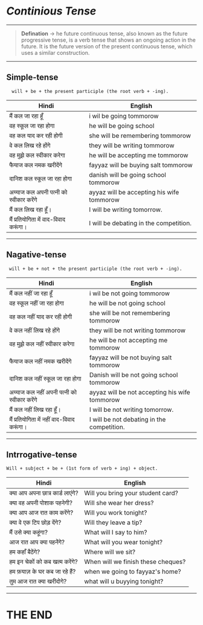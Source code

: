# _Continious Tense_
---
> **Defination** -> he future continuous tense, also known as the future progressive tense, is a verb tense that shows an ongoing action in the future. It is the future version of the present continuous tense, which uses a similar construction. 
---
## **Simple-tense**
```base 
  will + be + the present participle (the root verb + -ing).
```
| Hindi | English |
|---|----|
|मैं कल जा रहा हूँ|i wil be going tommorow |
|वह स्कूल जा रहा होगा| he will be going school|
|वह कल याद कर रही होगी| she will be remembering tommorow|
|वे कल लिख रहे होंगे|they will be writing tommorow|
|वह मुझे कल स्वीकार करेगा|he will be accepting me tommorow|
|फैयाज कल नमक खरीदेंगे|fayyaz will be buying salt tommorow|
|दानिश कल स्कूल जा रहा होगा|danish will be going school tommorow |
|अय्याज कल अपनी पत्नी को स्वीकार करेंगे|ayyaz will be accepting his wife tommorow|
|मैं कल लिख रहा हूँ।|I will be writing tomorrow.|
|मैं प्रतियोगिता में वाद-विवाद करूंगा।|I will be debating in the competition.|
---
## **Nagative-tense**
```base
 will + be + not + the present participle (the root verb + -ing).
 ```
| Hindi | English |
|---|----|
|मैं कल नहीं जा रहा हूँ|i wil be not going tommorow |
|वह स्कूल नहीं जा रहा होगा|he will be not going school|
|वह कल नहीं याद कर रही होगी|she will be not remembering tommorow|
|वे कल नहीं लिख रहे होंगे|they will be not writing tommorow|
|वह मुझे कल नहीं स्वीकार करेगा|he will be not accepting me tommorow|
|फैयाज कल नहीं नमक खरीदेंगे|fayyaz will be not buying salt tommorow|
|दानिश कल नहीं स्कूल जा रहा होगा|Danish will be not going school tommorow |
|अय्याज कल नहीं अपनी पत्नी को स्वीकार करेंगे|ayyaz will be not accepting his wife tommorow|
|मैं कल नहीं लिख रहा हूँ।|I will be not writing tomorrow.|
|मैं प्रतियोगिता में नहीं वाद-विवाद करूंगा।| I will be not debating in the competition.|
---
## **Intrrogative-tense**
```base
Will + subject + be + (1st form of verb + ing) + object. 
 ```
| Hindi | English |
|---|----|
|क्या आप अपना छात्र कार्ड लाएंगे?|Will you bring your student card?|
|क्या वह अपनी पोशाक पहनेगी?|Will she wear her dress?|
|क्या आप आज रात काम करेंगे?|Will you work tonight?|
|क्या वे एक टिप छोड़ देंगे?|Will they leave a tip?|
|मैं उसे क्या कहूंगा?|What will I say to him?|
|आज रात आप क्या पहनेंगे?|What will you wear tonight?|
|हम कहाँ बैठेंगे?|Where will we sit?|
|हम इन चेकों को कब खत्म करेंगे?|When will we finish these cheques?|
|हम फ़याज़ के घर कब जा रहे हैं?|when we going to fayyaz's home? |
|तुम आज रात क्या खरीदोगे?|what will u buyying tonight?|
---
# THE END 
